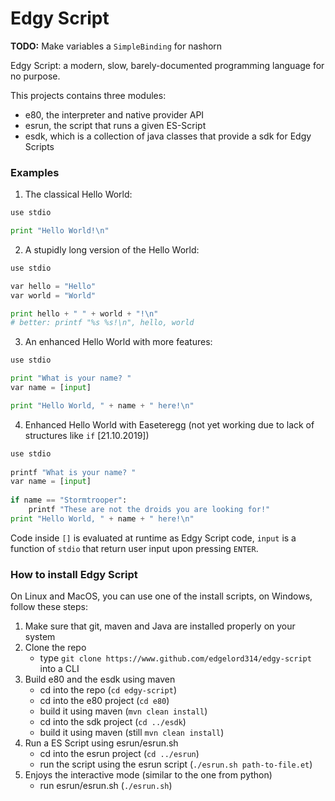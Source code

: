 # Edgy Script

**TODO:** Make variables a `SimpleBinding` for nashorn

Edgy Script: a modern, slow, barely-documented programming language for no purpose.

This projects contains three modules:
- e80, the interpreter and native provider API
- esrun, the script that runs a given ES-Script
- esdk, which is a collection of java classes that provide a sdk for Edgy Scripts

### Examples
1. The classical Hello World:

 ```python
 use stdio

 print "Hello World!\n"
 ```

2. A stupidly long version of the Hello World:

 ```python
 use stdio
 
 var hello = "Hello"
 var world = "World"
 
 print hello + " " + world + "!\n"
 # better: printf "%s %s!\n", hello, world
 ```
 
3. An enhanced Hello World with more features:

 ```python
 use stdio
 
 print "What is your name? "
 var name = [input]
 
 print "Hello World, " + name + " here!\n"
 ```

4. Enhanced Hello World with Easeteregg (not yet working due to lack of structures like `if` [21.10.2019])

```python
use stdio
 
printf "What is your name? "
var name = [input]
 
if name == "Stormtrooper":
    printf "These are not the droids you are looking for!"
print "Hello World, " + name + " here!\n"
```

Code inside `[]` is evaluated at runtime as Edgy Script code, `input` is a function of `stdio` that return user input upon pressing `ENTER`.

### How to install Edgy Script
On Linux and MacOS, you can use one of the install scripts, on Windows, follow these steps:

1. Make sure that git, maven and Java are installed properly on your system
2. Clone the repo
    - type `git clone https://www.github.com/edgelord314/edgy-script` into a CLI
3. Build e80 and the esdk using maven
    - cd into the repo (`cd edgy-script`)
    - cd into the e80 project (`cd e80`)
    - build it using maven (`mvn clean install`)
    - cd into the sdk project (`cd ../esdk`)
    - build it using maven (still `mvn clean install`)
4. Run a ES Script using esrun/esrun.sh
    - cd into the esrun project (`cd ../esrun`)
    - run the script using the esrun script (`./esrun.sh path-to-file.et`)
5. Enjoys the interactive mode (similar to the one from python)
    - run esrun/esrun.sh (`./esrun.sh`)
